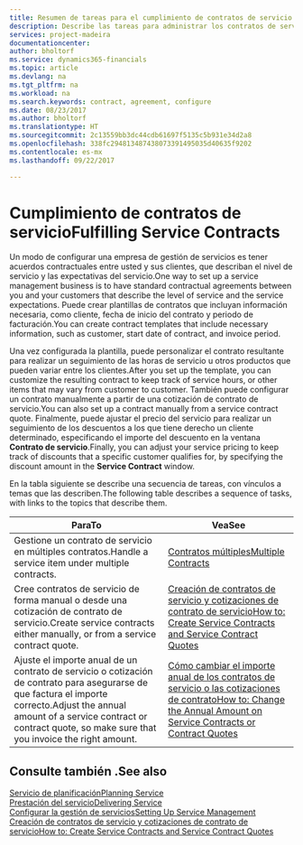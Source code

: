 ```yaml
---
title: Resumen de tareas para el cumplimiento de contratos de servicio | Documentos de Microsoft
description: Describe las tareas para administrar los contratos de servicio con los clientes.
services: project-madeira
documentationcenter: 
author: bholtorf
ms.service: dynamics365-financials
ms.topic: article
ms.devlang: na
ms.tgt_pltfrm: na
ms.workload: na
ms.search.keywords: contract, agreement, configure
ms.date: 08/23/2017
ms.author: bholtorf
ms.translationtype: HT
ms.sourcegitcommit: 2c13559bb3dc44cdb61697f5135c5b931e34d2a8
ms.openlocfilehash: 338fc294813487438073391495035d40635f9202
ms.contentlocale: es-mx
ms.lasthandoff: 09/22/2017

---
```

# <a name="fulfilling-service-contracts"></a><span data-ttu-id="fbe45-103">Cumplimiento de contratos de servicio</span><span class="sxs-lookup"><span data-stu-id="fbe45-103">Fulfilling Service Contracts</span></span> 
<span data-ttu-id="fbe45-104">Un modo de configurar una empresa de gestión de servicios es tener acuerdos contractuales entre usted y sus clientes, que describan el nivel de servicio y las expectativas del servicio.</span><span class="sxs-lookup"><span data-stu-id="fbe45-104">One way to set up a service management business is to have standard contractual agreements between you and your customers that describe the level of service and the service expectations.</span></span> <span data-ttu-id="fbe45-105">Puede crear plantillas de contratos que incluyan información necesaria, como cliente, fecha de inicio del contrato y periodo de facturación.</span><span class="sxs-lookup"><span data-stu-id="fbe45-105">You can create contract templates that include necessary information, such as customer, start date of contract, and invoice period.</span></span>  
  
<span data-ttu-id="fbe45-106">Una vez configurada la plantilla, puede personalizar el contrato resultante para realizar un seguimiento de las horas de servicio u otros productos que pueden variar entre los clientes.</span><span class="sxs-lookup"><span data-stu-id="fbe45-106">After you set up the template, you can customize the resulting contract to keep track of service hours, or other items that may vary from customer to customer.</span></span> <span data-ttu-id="fbe45-107">También puede configurar un contrato manualmente a partir de una cotización de contrato de servicio.</span><span class="sxs-lookup"><span data-stu-id="fbe45-107">You can also set up a contract manually from a service contract quote.</span></span> <span data-ttu-id="fbe45-108">Finalmente, puede ajustar el precio del servicio para realizar un seguimiento de los descuentos a los que tiene derecho un cliente determinado, especificando el importe del descuento en la ventana **Contrato de servicio**.</span><span class="sxs-lookup"><span data-stu-id="fbe45-108">Finally, you can adjust your service pricing to keep track of discounts that a specific customer qualifies for, by specifying the discount amount in the **Service Contract** window.</span></span>  

<span data-ttu-id="fbe45-109">En la tabla siguiente se describe una secuencia de tareas, con vínculos a temas que las describen.</span><span class="sxs-lookup"><span data-stu-id="fbe45-109">The following table describes a sequence of tasks, with links to the topics that describe them.</span></span>   
  
|<span data-ttu-id="fbe45-110">**Para**</span><span class="sxs-lookup"><span data-stu-id="fbe45-110">**To**</span></span>|<span data-ttu-id="fbe45-111">**Vea**</span><span class="sxs-lookup"><span data-stu-id="fbe45-111">**See**</span></span>|  
|------------|-------------|  
|<span data-ttu-id="fbe45-112">Gestione un contrato de servicio en múltiples contratos.</span><span class="sxs-lookup"><span data-stu-id="fbe45-112">Handle a service item under multiple contracts.</span></span> | [<span data-ttu-id="fbe45-113">Contratos múltiples</span><span class="sxs-lookup"><span data-stu-id="fbe45-113">Multiple Contracts</span></span>](service-multiple-contracts.md)|  
|<span data-ttu-id="fbe45-114">Cree contratos de servicio de forma manual o desde una cotización de contrato de servicio.</span><span class="sxs-lookup"><span data-stu-id="fbe45-114">Create service contracts either manually, or from a service contract quote.</span></span>| [<span data-ttu-id="fbe45-115">Creación de contratos de servicio y cotizaciones de contrato de servicio</span><span class="sxs-lookup"><span data-stu-id="fbe45-115">How to: Create Service Contracts and Service Contract Quotes</span></span>](service-how-to-create-service-contracts-and-service-contract-quotes.md)|
|<span data-ttu-id="fbe45-116">Ajuste el importe anual de un contrato de servicio o cotización de contrato para asegurarse de que factura el importe correcto.</span><span class="sxs-lookup"><span data-stu-id="fbe45-116">Adjust the annual amount of a service contract or contract quote, so make sure that you invoice the right amount.</span></span>|[<span data-ttu-id="fbe45-117">Cómo cambiar el importe anual de los contratos de servicio o las cotizaciones de contrato</span><span class="sxs-lookup"><span data-stu-id="fbe45-117">How to: Change the Annual Amount on Service Contracts or Contract Quotes</span></span>](service-how-to-change-the-annual-amount-on-service-contracts-or-contract-quotes.md)|

## <a name="see-also"></a><span data-ttu-id="fbe45-118">Consulte también .</span><span class="sxs-lookup"><span data-stu-id="fbe45-118">See also</span></span>
[<span data-ttu-id="fbe45-119">Servicio de planificación</span><span class="sxs-lookup"><span data-stu-id="fbe45-119">Planning Service</span></span>](service-plan-service.md)  
[<span data-ttu-id="fbe45-120">Prestación del servicio</span><span class="sxs-lookup"><span data-stu-id="fbe45-120">Delivering Service</span></span>](service-deliver-service.md)  
[<span data-ttu-id="fbe45-121">Configurar la gestión de servicios</span><span class="sxs-lookup"><span data-stu-id="fbe45-121">Setting Up Service Management</span></span>](service-setup-service.md)  
[<span data-ttu-id="fbe45-122">Creación de contratos de servicio y cotizaciones de contrato de servicio</span><span class="sxs-lookup"><span data-stu-id="fbe45-122">How to: Create Service Contracts and Service Contract Quotes</span></span>](service-how-to-create-service-contracts-and-service-contract-quotes.md)  

